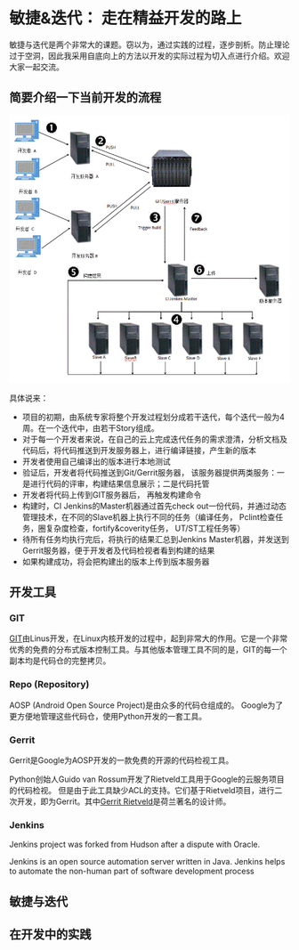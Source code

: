 # 敏捷&迭代： 走在精益开发的路上
敏捷与迭代是两个非常大的课题。窃以为，通过实践的过程，逐步剖析。防止理论过于空洞，因此我采用自底向上的方法以开发的实际过程为切入点进行介绍。欢迎大家一起交流。
    
## 简要介绍一下当前开发的流程

![](./../image/CI.png)


具体说来：
* 项目的初期，由系统专家将整个开发过程划分成若干迭代，每个迭代一般为4周。在一个迭代中，由若干Story组成。
* 对于每一个开发者来说，在自己的云上完成迭代任务的需求澄清，分析文档及代码后，将代码推送到开发服务器上，进行编译链接，产生新的版本
* 开发者使用自己编译出的版本进行本地测试
* 验证后，开发者将代码推送到Git/Gerrit服务器， 该服务器提供两类服务：一是进行代码的评审，构建结果信息展示；二是代码托管
* 开发者将代码上传到GIT服务器后， 再触发构建命令
* 构建时，CI Jenkins的Master机器通过首先check out一份代码，并通过动态管理技术，在不同的Slave机器上执行不同的任务（编译任务， Pclint检查任务，圈复杂度检查，fortify&coverity任务， UT/ST工程任务等）
* 待所有任务均执行完后，将执行的结果汇总到Jenkins Master机器，并发送到Gerrit服务器，便于开发者及代码检视者看到构建的结果
* 如果构建成功，将会把构建出的版本上传到版本服务器

## 开发工具
### GIT
[GIT](https://git-scm.com/)由Linus开发，在Linux内核开发的过程中，起到非常大的作用。它是一个非常优秀的免费的分布式版本控制工具。与其他版本管理工具不同的是，GIT的每一个副本均是代码仓的完整拷贝。

    
### Repo (Repository)
AOSP (Android Open Source Project)是由众多的代码仓组成的。 Google为了更方便地管理这些代码仓，使用Python开发的一套工具。


### Gerrit
Gerrit是Google为AOSP开发的一款免费的开源的代码检视工具。

Python创始人Guido van Rossum开发了Rietveld工具用于Google的云服务项目的代码检视。 但是由于此工具缺少ACL的支持。它们基于Rietveld项目，进行二次开发，即为Gerrit。其中[Gerrit Rietveld](https://en.wikipedia.org/wiki/Gerrit_Rietveld)是荷兰著名的设计师。


### Jenkins

Jenkins project was forked from Hudson after a dispute with Oracle.

Jenkins is an open source automation server written in Java. Jenkins 
helps to automate the non-human part of software development process

## 敏捷与迭代


## 在开发中的实践

## 





